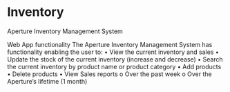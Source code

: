 # Inventory
Aperture Inventory Management System 

Web App functionality
The Aperture Inventory Management System has functionality enabling the user to:
•	View the current inventory and sales 
•	Update the stock of the current inventory (increase and decrease) 
•	Search the current inventory by product name or product category
•	Add products 
•	Delete products 
•	View Sales reports 
  o	Over the past week 
  o	Over the Aperture’s lifetime (1 month) 

